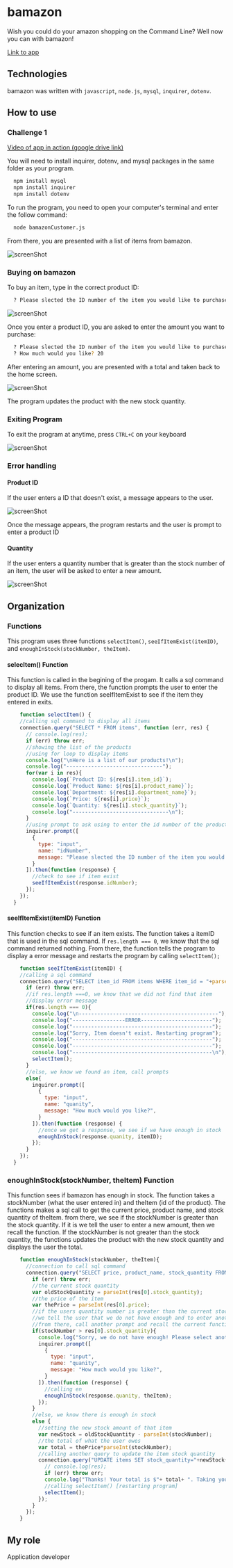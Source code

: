 # bamazon

Wish you could do your amazon shopping on the Command Line? Well now you can with bamazon! 


[Link to app](https://github.com/phillip0150/bamazon)

## Technologies

bamazon was written with `javascript`, `node.js`, `mysql`, `inquirer`, `dotenv`.



## How to use

### Challenge 1
[Video of app in action (google drive link)](https://drive.google.com/file/d/1Glp6JPhKHKMyvj-3-RLevV9trhKNIyOy/view)


You will need to install inquirer, dotenv, and mysql packages in the same folder as your program.

```bash
  npm install mysql
  npm install inquirer
  npm install dotenv
```

To run the program, you need to open your computer's terminal and enter the follow command:

```bash
  node bamazonCustomer.js
```

From there, you are presented with a list of items from bamazon.


![screenShot](https://github.com/phillip0150/bamazon/blob/master/images/1.png?raw=true)



### Buying on bamazon

To buy an item, type in the correct product ID:
```bash
  ? Please slected the ID number of the item you would like to purchase 4
```

![screenShot](https://github.com/phillip0150/bamazon/blob/master/images/3.png?raw=true)

Once you enter a product ID, you are asked to enter the amount you want to purchase:
```bash
  ? Please slected the ID number of the item you would like to purchase 4
  ? How much would you like? 20
```
After entering an amount, you are presented with a total and taken back to the home screen.

![screenShot](https://github.com/phillip0150/bamazon/blob/master/images/7.png?raw=true)

The program updates the product with the new stock quantity.


### Exiting Program

To exit the program at anytime, press `CTRL+C` on your keyboard

![screenShot](https://github.com/phillip0150/bamazon/blob/master/images/6.png?raw=true)


### Error handling

#### Product ID

If the user enters a ID that doesn't exist, a message appears to the user.

![screenShot](https://github.com/phillip0150/bamazon/blob/master/images/2.png?raw=true)

Once the message appears, the program restarts and the user is prompt to enter a product ID

#### Quantity

If the user enters a quantity number that is greater than the stock number of an item, the user will be asked to enter a new amount.


![screenShot](https://github.com/phillip0150/bamazon/blob/master/images/4.png?raw=true)



## Organization

### Functions

This program uses three functions `selectItem()`, `seeIfItemExist(itemID)`, and `enoughInStock(stockNumber, theItem)`.

#### selecItem() Function

This function is called in the begining of the progam. It calls a sql command to display all items. From there, the function prompts the user to enter the product ID. We use the function seeIfItemExist to see if the item they entered in exits.
```javascript
    function selectItem() {
    //calling sql command to display all items
    connection.query("SELECT * FROM items", function (err, res) {
      // console.log(res);
      if (err) throw err;
      //showing the list of the products
      //using for loop to display items
      console.log("\nHere is a list of our products!\n");
      console.log("-------------------------------");
      for(var i in res){
        console.log(`Product ID: ${res[i].item_id}`);
        console.log(`Product Name: ${res[i].product_name}`);
        console.log(`Department: ${res[i].department_name}`);
        console.log(`Price: ${res[i].price}`);
        console.log(`Quantity: ${res[i].stock_quantity}`);
        console.log("-------------------------------\n");
      }
      //using prompt to ask using to enter the id number of the product they want to buy
      inquirer.prompt([
        {
          type: "input",
          name: "idNumber",
          message: "Please slected the ID number of the item you would like to purchase",
        }
      ]).then(function (response) {
        //check to see if item exist
        seeIfItemExist(response.idNumber);
      });
    });
  }
```

#### seeIfItemExist(itemID) Function

This function checks to see if an item exists. The function takes a itemID that is used in the sql command. If `res.length === 0`, we know that the sql command returned nothing. From there, the function tells the program to display a error message and restarts the program by calling `selectItem();`

```javascript
    function seeIfItemExist(itemID) {
    //calling a sql command
    connection.query("SELECT item_id FROM items WHERE item_id = "+parseInt(itemID), function (err, res) {
      if (err) throw err;
      //if res.length ===0, we know that we did not find that item
      //display error message
      if(res.length === 0){
        console.log("\n---------------------------------------------");
        console.log("-----------------ERROR-----------------------");
        console.log("---------------------------------------------");
        console.log("Sorry, Item doesn't exist. Restarting program");
        console.log("---------------------------------------------");
        console.log("---------------------------------------------");
        console.log("---------------------------------------------\n");
        selectItem();
      }
      //else, we know we found an item, call prompts
      else{
        inquirer.prompt([
          {
            type: "input",
            name: "quanity",
            message: "How much would you like?",
          }
        ]).then(function (response) {
          //once we get a response, we see if we have enough in stock
          enoughInStock(response.quanity, itemID);
        });
      }
    });
  }
```

### enoughInStock(stockNumber, theItem) Function

This function sees if bamazon has enough in stock. The function takes a stockNumber (what the user entered in) and theItem (id of the product). The functions makes a sql call to get the current price, product name, and stock quantity of theItem. from there, we see if the stockNumber is greater than the stock quantity. If it is we tell the user to enter a new amount, then we recall the function. If the stockNumber is not greater than the stock quantity, the functions updates the product with the new stock quantity and displays the user the total. 

```javascript 
    function enoughInStock(stockNumber, theItem){
      //connection to call sql command
      connection.query("SELECT price, product_name, stock_quantity FROM items WHERE item_id = "+parseInt(theItem), function (err, res) {
        if (err) throw err;
        //the current stock quantity
        var oldStockQuantity = parseInt(res[0].stock_quantity);
        //the price of the item
        var thePrice = parseInt(res[0].price);
        //if the users quantity number is greater than the current stock quantity
        //we tell the user that we do not have enough and to enter another quantity number
        //from there, call another prompt and recall the current function (enoughInStock)
        if(stockNumber > res[0].stock_quantity){
          console.log("Sorry, we do not have enough! Please select another quantity number. If you want to quit the program press CTRL+C");
          inquirer.prompt([
            {
              type: "input",
              name: "quanity",
              message: "How much would you like?",
            }
          ]).then(function (response) {
            //calling en
            enoughInStock(response.quanity, theItem);
          });
        }
        //else, we know there is enough in stock
        else {
          //setting the new stock amount of that item
          var newStock = oldStockQuantity - parseInt(stockNumber);
          //the total of what the user owes
          var total = thePrice*parseInt(stockNumber);
          //calling another query to update the item stock quantity
          connection.query("UPDATE items SET stock_quantity="+newStock+" WHERE item_id="+theItem, function (err, res) {
            // console.log(res);
            if (err) throw err;
            console.log("Thanks! Your total is $"+ total+ ". Taking you back to the home screen! If you want to quit the program press CTRL+C\n");
            //calling selectItem() [restarting program]
            selectItem();
          });
        }
      });
    }
```


## My role
Application developer

